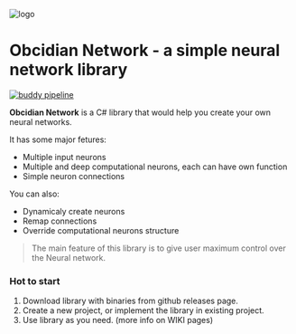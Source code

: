 ![logo](https://www.dropbox.com/s/6f9be2l3zuao5wj/Artboard%201.png?dl=1)
# **Obcidian Network** - a simple neural network library

[![buddy pipeline](https://app.buddy.works/afgor/neuralnetworks/pipelines/pipeline/43558/badge.svg?token=38a71b28199405f84b29bbcf4cee2f85f9c914330b0a69437c1fe497bcd05c3c "buddy pipeline")](https://app.buddy.works/afgor/neuralnetworks/pipelines/pipeline/43558)

**Obcidian Network** is a C# library that would help you create your own neural networks.

It has some major fetures:

  - Multiple input neurons
  - Multiple and deep computational neurons, each can have own function
  - Simple neuron connections

You can also:
  - Dynamicaly create neurons
  - Remap connections
  - Override computational neurons structure


> The main feature of this library is to give user maximum control over the Neural network.

### Hot to start

1. Download library with binaries from github releases page.
2. Create a new project, or implement the library in existing project.
3. Use library as you need. (more info on WIKI pages)
